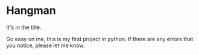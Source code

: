 # Hangman
It's in the title.

Go easy on me, this is my first project in python. If there are any errors that you notice, please let me know.

